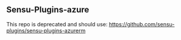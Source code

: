 ## Sensu-Plugins-azure

This repo is deprecated and should use: https://github.com/sensu-plugins/sensu-plugins-azurerm
